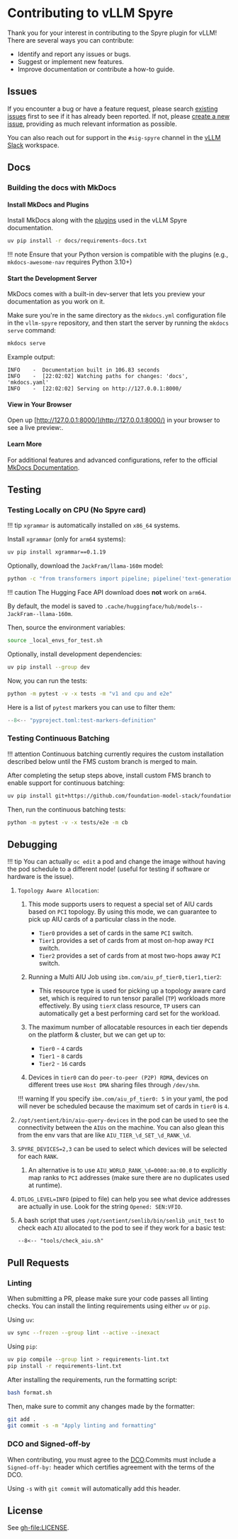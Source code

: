 # Contributing to vLLM Spyre

Thank you for your interest in contributing to the Spyre plugin for vLLM! There are several ways you can contribute:

- Identify and report any issues or bugs.
- Suggest or implement new features.
- Improve documentation or contribute a how-to guide.

## Issues

If you encounter a bug or have a feature request, please search [existing issues](https://github.com/vllm-project/vllm-spyre/issues?q=is%3Aissue) first to see if it has already been reported. If not, please [create a new issue](https://github.com/vllm-project/vllm-spyre/issues/new/choose), providing as much relevant information as possible.

You can also reach out for support in the `#sig-spyre` channel in the [vLLM Slack](https://inviter.co/vllm-slack) workspace.

## Docs

### Building the docs with MkDocs

#### Install MkDocs and Plugins

Install MkDocs along with the [plugins](https://github.com/vllm-project/vllm-spyre/blob/main/mkdocs.yaml) used in the vLLM Spyre documentation.

```bash
uv pip install -r docs/requirements-docs.txt
```

!!! note
    Ensure that your Python version is compatible with the plugins (e.g., `mkdocs-awesome-nav` requires Python 3.10+)

#### Start the Development Server

MkDocs comes with a built-in dev-server that lets you preview your documentation as you work on it.

Make sure you're in the same directory as the `mkdocs.yml` configuration file in the `vllm-spyre` repository, and then start the server by running the `mkdocs serve` command:

```bash
mkdocs serve
```

Example output:

```console
INFO    -  Documentation built in 106.83 seconds
INFO    -  [22:02:02] Watching paths for changes: 'docs', 'mkdocs.yaml'
INFO    -  [22:02:02] Serving on http://127.0.0.1:8000/
```

#### View in Your Browser

Open up [http://127.0.0.1:8000/](http://127.0.0.1:8000/) in your browser to see a live preview:.

#### Learn More

For additional features and advanced configurations, refer to the official [MkDocs Documentation](https://www.mkdocs.org/).

## Testing

### Testing Locally on CPU (No Spyre card)

!!! tip
    `xgrammar` is automatically installed on `x86_64` systems.

Install `xgrammar` (only for `arm64` systems):

```sh
uv pip install xgrammar==0.1.19
``` 

Optionally, download the `JackFram/llama-160m` model:

```sh
python -c "from transformers import pipeline; pipeline('text-generation', model='JackFram/llama-160m')"
```

!!! caution
    The Hugging Face API download does **not** work on `arm64`.

By default, the model is saved to `.cache/huggingface/hub/models--JackFram--llama-160m`.

Then, source the environment variables:

```sh
source _local_envs_for_test.sh
```

Optionally, install development dependencies:

```sh
uv pip install --group dev
```

Now, you can run the tests:
  
```sh
python -m pytest -v -x tests -m "v1 and cpu and e2e"
```

Here is a list of `pytest` markers you can use to filter them:

```python
--8<-- "pyproject.toml:test-markers-definition"
```

### Testing Continuous Batching

!!! attention
    Continuous batching currently requires the custom installation described below until the FMS custom branch is merged to main.

After completing the setup steps above, install custom FMS branch to enable support for continuous batching:

```sh
uv pip install git+https://github.com/foundation-model-stack/foundation-model-stack.git@paged_attn_mock --force-reinstall
```

Then, run the continuous batching tests:

```sh
python -m pytest -v -x tests/e2e -m cb
```

## Debugging

!!! tip
    You can actually `oc edit` a pod and change the image without having the pod schedule to a different node! (useful for testing if software or hardware is the issue).

1. `Topology Aware Allocation`:
      1. This mode supports users to request a special set of AIU cards based on `PCI` topology. By using this mode, we can guarantee to pick up AIU cards of a particular class in the node.  
         - `Tier0` provides a set of cards in the same `PCI` switch.
         - `Tier1` provides a set of cards from at most on-hop away `PCI` switch.
         - `Tier2` provides a set of cards from at most two-hops away `PCI` switch.

      2. Running a Multi AIU Job using `ibm.com/aiu_pf_tier0,tier1,tier2`:
         - This resource type is used for picking up a topology aware card set, which is required to run tensor parallel (`TP`) workloads more effectively. By using `tierX` class resource, `TP` users can automatically get a best performing card set for the workload.

      3. The maximum number of allocatable resources in each tier depends on the platform & cluster, but we can get up to:
         - `Tier0` - `4` cards
         - `Tier1` - `8` cards
         - `Tier2` - `16` cards
  
      4. Devices in `tier0` can do `peer-to-peer (P2P) RDMA`, devices on different trees use `Host DMA` sharing files through `/dev/shm`.

    !!! warning
        If you specify `ibm.com/aiu_pf_tier0: 5` in your yaml, the pod will never be scheduled because the maximum set of cards in `tier0` is `4`.

1. `/opt/sentient/bin/aiu-query-devices` in the pod can be used to see the connectivity between the `AIUs` on the machine. You can also glean this from the env vars that are like `AIU_TIER_\d_SET_\d_RANK_\d`.
  
1. `SPYRE_DEVICES=2,3` can be used to select which devices will be selected for each `RANK`.
      1. An alternative is to use `AIU_WORLD_RANK_\d=0000:aa:00.0` to explicitly map ranks to `PCI` addresses (make sure there are no duplicates used at runtime).
1. `DTLOG_LEVEL=INFO` (piped to file) can help you see what device addresses are actually in use. Look for the string `Opened: SEN:VFIO`.
1. A bash script that uses `/opt/sentient/senlib/bin/senlib_unit_test` to check each `AIU` allocated to the pod to see if they work for a basic test:
  
    ```shell
    --8<-- "tools/check_aiu.sh"
    ```

## Pull Requests

### Linting

When submitting a PR, please make sure your code passes all linting checks. You can install the linting requirements using either `uv` or `pip`.

Using `uv`:

```sh
uv sync --frozen --group lint --active --inexact
```

Using `pip`:

```sh
uv pip compile --group lint > requirements-lint.txt
pip install -r requirements-lint.txt
```

After installing the requirements, run the formatting script:

```sh
bash format.sh
```

Then, make sure to commit any changes made by the formatter:

```sh
git add .
git commit -s -m "Apply linting and formatting"
```

### DCO and Signed-off-by

When contributing, you must agree to the [DCO](https://github.com/vllm-project/vllm-spyre/blob/main/DCO).Commits must include a `Signed-off-by:` header which certifies agreement with the terms of the DCO.

Using `-s` with `git commit` will automatically add this header.

## License

See <gh-file:LICENSE>.
